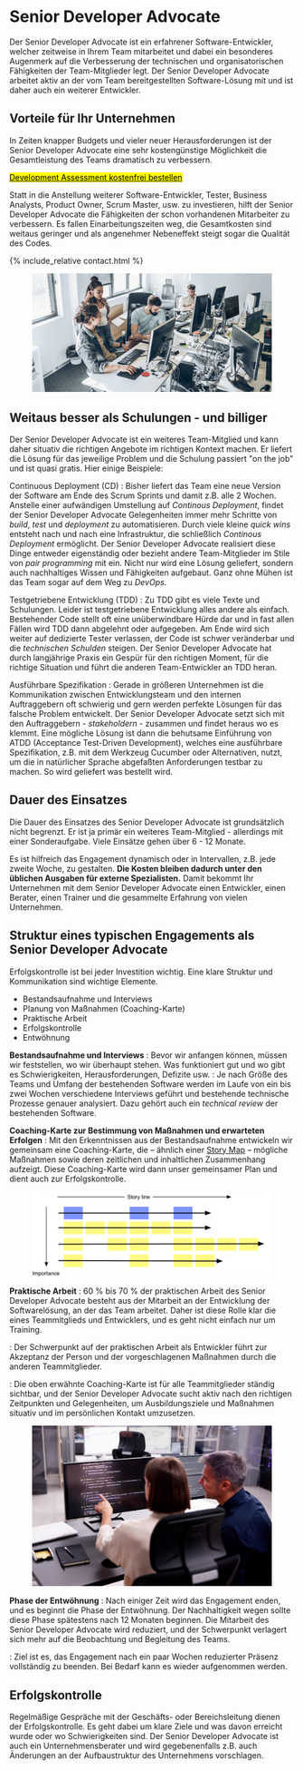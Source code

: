 # Senior Developer Advocate
Der Senior Developer Advocate ist ein erfahrener Software-Entwickler, welcher zeitweise in Ihrem Team mitarbeitet und dabei ein besonderes Augenmerk auf die Verbesserung der technischen und organisatorischen Fähigkeiten der Team-Mitglieder legt. Der Senior Developer Advocate arbeitet aktiv an der vom Team bereitgestellten Software-Lösung mit und ist daher auch ein weiterer Entwickler.

## Vorteile für Ihr Unternehmen
In Zeiten knapper Budgets und vieler neuer Herausforderungen ist der Senior Developer Advocate eine sehr kostengünstige Möglichkeit die Gesamtleistung des Teams dramatisch zu verbessern.

<a href="mailto:info@caimito.net?subject=Kostenfreies Development Assessment"><mark>Development Assessment kostenfrei bestellen</mark></a>

Statt in die Anstellung weiterer Software-Entwickler, Tester, Business Analysts, Product Owner, Scrum Master, usw. zu investieren, hilft der Senior Developer Advocate die Fähigkeiten der schon vorhandenen Mitarbeiter zu verbessern. Es fallen Einarbeitungszeiten weg, die Gesamtkosten sind weitaus geringer und als angenehmer Nebeneffekt steigt sogar die Qualität des Codes.

{% include_relative contact.html %}

<figure>
  <img src="/img/developers.jpg"/>
</figure>

## Weitaus besser als Schulungen - und billiger
Der Senior Developer Advocate ist ein weiteres Team-Mitglied und kann daher situativ die richtigen Angebote im richtigen Kontext machen. Er liefert die Lösung für das jeweilige Problem und die Schulung passiert "on the job" und ist quasi gratis. Hier einige Beispiele:

Continuous Deployment (CD)
: Bisher liefert das Team eine neue Version der Software am Ende des Scrum Sprints und damit z.B. alle 2 Wochen. Anstelle einer aufwändigen Umstellung auf *Continous Deployment*, findet der Senior Developer Advocate Gelegenheiten immer mehr Schritte von *build*, *test* und *deployment* zu automatisieren. Durch viele kleine *quick wins* entsteht nach und nach eine Infrastruktur, die schließlich *Continous Deployment* ermöglicht. Der Senior Developer Advocate realisiert diese Dinge entweder eigenständig oder bezieht andere Team-Mitglieder im Stile von *pair programming* mit ein. Nicht nur wird eine Lösung geliefert, sondern auch nachhaltiges Wissen und Fähigkeiten aufgebaut. Ganz ohne Mühen ist das Team sogar auf dem Weg zu *DevOps*.

Testgetriebene Entwicklung (TDD)
: Zu TDD gibt es viele Texte und Schulungen. Leider ist testgetriebene Entwicklung alles andere als einfach. Bestehender Code stellt oft eine unüberwindbare Hürde dar und in fast allen Fällen wird TDD dann abgelehnt oder aufgegeben. Am Ende wird sich weiter auf dedizierte Tester verlassen, der Code ist schwer veränderbar und die *technischen Schulden* steigen. Der Senior Developer Advocate hat durch langjährige Praxis ein Gespür für den richtigen Moment, für die richtige Situation und führt die anderen Team-Entwickler an TDD heran.

Ausführbare Spezifikation
: Gerade in größeren Unternehmen ist die Kommunikation zwischen Entwicklungsteam und den internen Auftraggebern oft schwierig und gern werden perfekte Lösungen für das falsche Problem entwickelt. Der Senior Developer Advocate setzt sich mit den Auftraggebern - *stakeholdern* - zusammen und findet heraus wo es klemmt. Eine mögliche Lösung ist dann die behutsame Einführung von ATDD (Acceptance Test-Driven Development), welches eine ausführbare Spezifikation, z.B. mit dem Werkzeug Cucumber oder Alternativen, nutzt, um die in natürlicher Sprache abgefaßten Anforderungen testbar zu machen. So wird geliefert was bestellt wird.

## Dauer des Einsatzes
Die Dauer des Einsatzes des Senior Developer Advocate ist grundsätzlich nicht begrenzt. Er ist ja primär ein weiteres Team-Mitglied - allerdings mit einer Sonderaufgabe. Viele Einsätze gehen über 6 - 12 Monate. 

Es ist hilfreich das Engagement dynamisch oder in Intervallen, z.B. jede zweite Woche, zu gestalten. **Die Kosten bleiben dadurch unter den üblichen Ausgaben für externe Spezialisten.** Damit bekommt Ihr Unternehmen mit dem Senior Developer Advocate einen Entwickler, einen Berater, einen Trainer und die gesammelte Erfahrung von vielen Unternehmen.

## Struktur eines typischen Engagements als Senior Developer Advocate
Erfolgskontrolle ist bei jeder Investition wichtig. Eine klare Struktur und Kommunikation sind wichtige Elemente.

- Bestandsaufnahme und Interviews
- Planung von Maßnahmen (Coaching-Karte)
- Praktische Arbeit
- Erfolgskontrolle
- Entwöhnung

**Bestandsaufnahme und Interviews**
: Bevor wir anfangen können, müssen wir feststellen, wo wir überhaupt stehen. Was funktioniert gut und wo gibt es Schwierigkeiten, Herausforderungen, Defizite usw.
: Je nach Größe des Teams und Umfang der bestehenden Software werden im Laufe von ein bis zwei Wochen verschiedene Interviews geführt und bestehende technische Prozesse genauer analysiert. Dazu gehört auch ein *technical review* der bestehenden Software.

**Coaching-Karte zur Bestimmung von Maßnahmen und erwarteten Erfolgen**
: Mit den Erkenntnissen aus der Bestandsaufnahme entwickeln wir gemeinsam eine Coaching-Karte, die – ähnlich einer [Story Map](/de/kbase/story-map.html) – mögliche Maßnahmen sowie deren zeitlichen und inhaltlichen Zusammenhang aufzeigt. Diese Coaching-Karte wird dann unser gemeinsamer Plan und dient auch zur Erfolgskontrolle.

<figure>
	<img src="/img/story-map.png">
</figure>

**Praktische Arbeit**
: 60 % bis 70 % der praktischen Arbeit des Senior Developer Advocate besteht aus der Mitarbeit an der Entwicklung der Softwarelösung, an der das Team arbeitet. Daher ist diese Rolle klar die eines Teammitglieds und Entwicklers, und es geht nicht einfach nur um Training.

: Der Schwerpunkt auf der praktischen Arbeit als Entwickler führt zur Akzeptanz der Person und der vorgeschlagenen Maßnahmen durch die anderen Teammitglieder.

: Die oben erwähnte Coaching-Karte ist für alle Teammitglieder ständig sichtbar, und der Senior Developer Advocate sucht aktiv nach den richtigen Zeitpunkten und Gelegenheiten, um Ausbildungsziele und Maßnahmen situativ und im persönlichen Kontakt umzusetzen.

<figure>
  <img src="/img/pairProgramming.jpg"/>
</figure>

**Phase der Entwöhnung**
: Nach einiger Zeit wird das Engagement enden, und es beginnt die Phase der Entwöhnung. Der Nachhaltigkeit wegen sollte diese Phase spätestens nach 12 Monaten beginnen. Die Mitarbeit des Senior Developer Advocate wird reduziert, und der Schwerpunkt verlagert sich mehr auf die Beobachtung und Begleitung des Teams.

: Ziel ist es, das Engagement nach ein paar Wochen reduzierter Präsenz vollständig zu beenden. Bei Bedarf kann es wieder aufgenommen werden.

## Erfolgskontrolle
Regelmäßige Gespräche mit der Geschäfts- oder Bereichsleitung dienen der Erfolgskontrolle. Es geht dabei um klare Ziele und was davon erreicht wurde oder wo Schwierigkeiten sind. Der Senior Developer Advocate ist auch ein Unternehmensberater und wird gegebenenfalls z.B. auch Änderungen an der Aufbaustruktur des Unternehmens vorschlagen.
